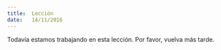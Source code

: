```yaml
---
title:  Lección
date:   14/11/2016
---
```


Todavía estamos trabajando en esta lección. Por favor, vuelva más tarde.